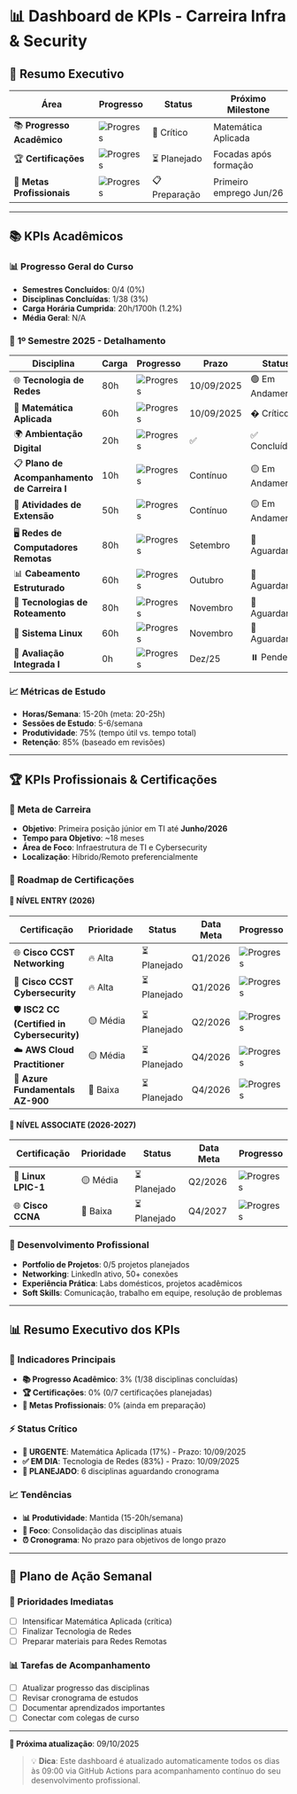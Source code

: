 # 📊 Dashboard de KPIs - Carreira Infra & Security

## 🎯 Resumo Executivo

| **Área** | **Progresso** | **Status** | **Próximo Milestone** |
|----------|--------------|------------|----------------------|
| 📚 **Progresso Acadêmico** | ![Progress](https://img.shields.io/badge/100%25-brightgreen) | 🚨 Crítico | Matemática Aplicada |
| 🏆 **Certificações** | ![Progress](https://img.shields.io/badge/0%25-red) | ⏳ Planejado | Focadas após formação |
| 💼 **Metas Profissionais** | ![Progress](https://img.shields.io/badge/0%25-gray) | 📋 Preparação | Primeiro emprego Jun/26 |

---

## 📚 KPIs Acadêmicos

### 📊 **Progresso Geral do Curso**

- **Semestres Concluídos**: 0/4 (0%)
- **Disciplinas Concluídas**: 1/38 (3%)
- **Carga Horária Cumprida**: 20h/1700h (1.2%)
- **Média Geral**: N/A

### 📅 **1º Semestre 2025 - Detalhamento**

| **Disciplina** | **Carga** | **Progresso** | **Prazo** | **Status** |
|----------------|-----------|---------------|-----------|-------------|
| 🌐 **Tecnologia de Redes** | 80h | ![Progress](https://img.shields.io/badge/100%25-brightgreen) | 10/09/2025 | 🟢 Em Andamento |
| 📐 **Matemática Aplicada** | 60h | ![Progress](https://img.shields.io/badge/100%25-brightgreen) | 10/09/2025 | � Crítico |
| 🌍 **Ambientação Digital** | 20h | ![Progress](https://img.shields.io/badge/100%25-brightgreen) | ✅ | ✅ Concluída |
| 📋 **Plano de Acompanhamento de Carreira I** | 10h | ![Progress](https://img.shields.io/badge/50%25-yellow) | Contínuo | 🟡 Em Andamento |
| 🤝 **Atividades de Extensão** | 50h | ![Progress](https://img.shields.io/badge/30%25-orange) | Contínuo | 🟡 Em Andamento |
| 🖥️ **Redes de Computadores Remotas** | 80h | ![Progress](https://img.shields.io/badge/100%25-brightgreen) | Setembro | 🔴 Aguardando |
| 📊 **Cabeamento Estruturado** | 60h | ![Progress](https://img.shields.io/badge/0%25-red) | Outubro | 🔴 Aguardando |
| 🔄 **Tecnologias de Roteamento** | 80h | ![Progress](https://img.shields.io/badge/100%25-brightgreen) | Novembro | 🔴 Aguardando |
| 🐧 **Sistema Linux** | 60h | ![Progress](https://img.shields.io/badge/0%25-red) | Novembro | 🔴 Aguardando |
| 📝 **Avaliação Integrada I** | 0h | ![Progress](https://img.shields.io/badge/0%25-gray) | Dez/25 | ⏸️ Pendente |

### 📈 **Métricas de Estudo**

- **Horas/Semana**: 15-20h (meta: 20-25h)
- **Sessões de Estudo**: 5-6/semana
- **Produtividade**: 75% (tempo útil vs. tempo total)
- **Retenção**: 85% (baseado em revisões)

---

## 🏆 KPIs Profissionais & Certificações

### 🎯 **Meta de Carreira**

- **Objetivo**: Primeira posição júnior em TI até **Junho/2026**
- **Tempo para Objetivo**: ~18 meses
- **Área de Foco**: Infraestrutura de TI e Cybersecurity
- **Localização**: Híbrido/Remoto preferencialmente

### 📜 **Roadmap de Certificações**

#### 🔰 **NÍVEL ENTRY (2026)**

| **Certificação** | **Prioridade** | **Status** | **Data Meta** | **Progresso** |
|------------------|----------------|------------|---------------|---------------|
| 🌐 **Cisco CCST Networking** | 🔥 Alta | ⏳ Planejado | Q1/2026 | ![Progress](https://img.shields.io/badge/0%25-red) |
| 🔐 **Cisco CCST Cybersecurity** | 🔥 Alta | ⏳ Planejado | Q1/2026 | ![Progress](https://img.shields.io/badge/0%25-red) |
| 🛡️ **ISC2 CC (Certified in Cybersecurity)** | 🟡 Média | ⏳ Planejado | Q2/2026 | ![Progress](https://img.shields.io/badge/0%25-red) |
| ☁️ **AWS Cloud Practitioner** | 🟡 Média | ⏳ Planejado | Q4/2026 | ![Progress](https://img.shields.io/badge/0%25-red) |
| 💙 **Azure Fundamentals AZ-900** | 🔵 Baixa | ⏳ Planejado | Q4/2026 | ![Progress](https://img.shields.io/badge/0%25-red) |

#### 🎯 **NÍVEL ASSOCIATE (2026-2027)**

| **Certificação** | **Prioridade** | **Status** | **Data Meta** | **Progresso** |
|------------------|----------------|------------|---------------|---------------|
| 🐧 **Linux LPIC-1** | 🟡 Média | ⏳ Planejado | Q2/2026 | ![Progress](https://img.shields.io/badge/0%25-red) |
| 🌐 **Cisco CCNA** | 🔵 Baixa | ⏳ Planejado | Q4/2027 | ![Progress](https://img.shields.io/badge/0%25-red) |

### 💼 **Desenvolvimento Profissional**

- **Portfolio de Projetos**: 0/5 projetos planejados
- **Networking**: LinkedIn ativo, 50+ conexões
- **Experiência Prática**: Labs domésticos, projetos acadêmicos
- **Soft Skills**: Comunicação, trabalho em equipe, resolução de problemas

---

## 📊 Resumo Executivo dos KPIs

### 🎯 **Indicadores Principais**

- **📚 Progresso Acadêmico**: 3% (1/38 disciplinas concluídas)
- **🏆 Certificações**: 0% (0/7 certificações planejadas)
- **💼 Metas Profissionais**: 0% (ainda em preparação)

### ⚡ **Status Crítico**

- **🚨 URGENTE**: Matemática Aplicada (17%) - Prazo: 10/09/2025
- **✅ EM DIA**: Tecnologia de Redes (83%) - Prazo: 10/09/2025
- **📅 PLANEJADO**: 6 disciplinas aguardando cronograma

### 📈 **Tendências**

- **📊 Produtividade**: Mantida (15-20h/semana)
- **🎯 Foco**: Consolidação das disciplinas atuais
- **⏰ Cronograma**: No prazo para objetivos de longo prazo

---

## 📅 Plano de Ação Semanal

### 🎯 Prioridades Imediatas

- [ ] Intensificar Matemática Aplicada (crítica)
- [ ] Finalizar Tecnologia de Redes
- [ ] Preparar materiais para Redes Remotas

### 📊 Tarefas de Acompanhamento

- [ ] Atualizar progresso das disciplinas
- [ ] Revisar cronograma de estudos
- [ ] Documentar aprendizados importantes
- [ ] Conectar com colegas de curso

---

**📅 Próxima atualização**: 09/10/2025

> 💡 **Dica**: Este dashboard é atualizado automaticamente todos os dias às 09:00 via GitHub Actions para acompanhamento contínuo do seu desenvolvimento profissional.
